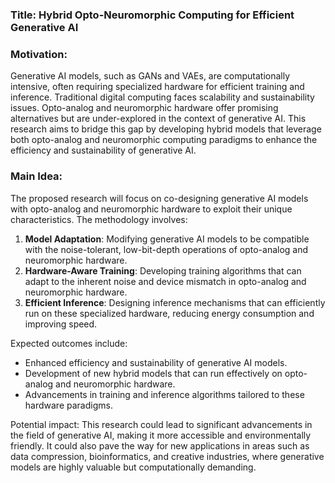 ### Title: Hybrid Opto-Neuromorphic Computing for Efficient Generative AI

### Motivation:
Generative AI models, such as GANs and VAEs, are computationally intensive, often requiring specialized hardware for efficient training and inference. Traditional digital computing faces scalability and sustainability issues. Opto-analog and neuromorphic hardware offer promising alternatives but are under-explored in the context of generative AI. This research aims to bridge this gap by developing hybrid models that leverage both opto-analog and neuromorphic computing paradigms to enhance the efficiency and sustainability of generative AI.

### Main Idea:
The proposed research will focus on co-designing generative AI models with opto-analog and neuromorphic hardware to exploit their unique characteristics. The methodology involves:
1. **Model Adaptation**: Modifying generative AI models to be compatible with the noise-tolerant, low-bit-depth operations of opto-analog and neuromorphic hardware.
2. **Hardware-Aware Training**: Developing training algorithms that can adapt to the inherent noise and device mismatch in opto-analog and neuromorphic hardware.
3. **Efficient Inference**: Designing inference mechanisms that can efficiently run on these specialized hardware, reducing energy consumption and improving speed.

Expected outcomes include:
- Enhanced efficiency and sustainability of generative AI models.
- Development of new hybrid models that can run effectively on opto-analog and neuromorphic hardware.
- Advancements in training and inference algorithms tailored to these hardware paradigms.

Potential impact:
This research could lead to significant advancements in the field of generative AI, making it more accessible and environmentally friendly. It could also pave the way for new applications in areas such as data compression, bioinformatics, and creative industries, where generative models are highly valuable but computationally demanding.
